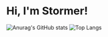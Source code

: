 # Hi, I'm Stormer!
 
![Anurag's GitHub stats](https://github-readme-stats.vercel.app/api?username=starock)
![Top Langs](https://github-readme-stats.vercel.app/api/top-langs/?username=anuraghazra)
